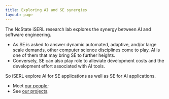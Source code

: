 ```yaml
---
title: Exploring AI and SE synergies 
layout: page
---
```


The NcState iSERL research lab explores the synergy between AI and
software engineering.

+ As SE is asked to answer
  dynamic automated, adaptive, and/or large scale
  demands, other computer science disciplines come to
  play. AI is one of them that may bring SE to further
  heights.
+ Conversely, SE can also play role to
  alleviate development costs and the development
  effort associated with AI tools.

So iSERL explore AI for SE applications as well as
SE for AI applications. 


+ Meet [our people](people);
+ See [our projects](projects).
